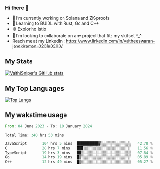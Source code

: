 ### Hi there 👋

- 🔭 I’m currently working on Solana and ZK-proofs
- 📖 Learning to BUIDL with Rust, Go and C++
- 🕸️ Exploring Istio
- 👯 I’m looking to collaborate on any project that fits my skillset ^_^
- Reach me at my LinkedIn : https://www.linkedin.com/in/vaitheeswaran-janakiraman-8231a3200/

## My Stats
[![VaithiSniper's GitHub stats](https://github-readme-stats.vercel.app/api?username=VaithiSniper&hide=stars&theme=radical)](https://github.com/anuraghazra/github-readme-stats)

## My Top Languages

[![Top Langs](https://github-readme-stats.vercel.app/api/top-langs/?username=VaithiSniper&layout=compact)](https://github.com/anuraghazra/github-readme-stats)

## My wakatime usage

<!--START_SECTION:waka-->

```rust
From: 04 June 2023 - To: 10 January 2024

Total Time: 240 hrs 53 mins

JavaScript       104 hrs 5 mins  ██████████▓░░░░░░░░░░░░░░   42.78 %
C                28 hrs 7 mins   ███░░░░░░░░░░░░░░░░░░░░░░   11.56 %
TypeScript       19 hrs 3 mins   ██░░░░░░░░░░░░░░░░░░░░░░░   07.84 %
Go               14 hrs 19 mins  █▒░░░░░░░░░░░░░░░░░░░░░░░   05.89 %
C++              12 hrs 49 mins  █▒░░░░░░░░░░░░░░░░░░░░░░░   05.27 %
```

<!--END_SECTION:waka-->
